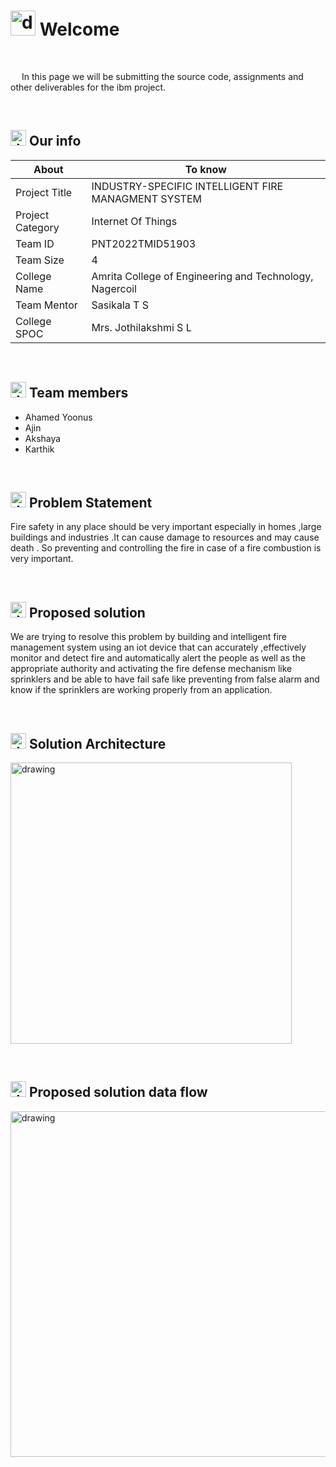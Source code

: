 # <img src="https://user-images.githubusercontent.com/99788851/194714225-20b1436e-cc0e-4972-8ab1-1d6cc0abf3f3.png" alt="drawing" width="40"/> Welcome
&emsp;

&emsp; In this page we will be submitting the source code, assignments and other deliverables for the ibm project.


&emsp;

## <img src="https://user-images.githubusercontent.com/99788851/194714826-a05deae0-6d33-449d-a1e8-a126f30e1b4f.png" alt="drawing" width="25"/> Our info

| About | To know |
| --- | --- |
| Project Title | INDUSTRY-SPECIFIC INTELLIGENT FIRE MANAGMENT SYSTEM |
| Project Category |Internet Of Things &emsp; |
| Team ID |PNT2022TMID51903 &emsp; |
| Team Size |4 &emsp; |
| College Name |Amrita College of Engineering and Technology, Nagercoil &emsp; |
| Team Mentor |Sasikala T S|
| College SPOC |Mrs. Jothilakshmi S L |

&emsp;


## <img src="https://user-images.githubusercontent.com/99788851/194715091-fd5a8ed2-641a-44e2-bb77-613e36c4ee00.png" alt="drawing" width="25"/> Team members
- Ahamed Yoonus
- Ajin
- Akshaya
- Karthik

&emsp;
## <img src="https://user-images.githubusercontent.com/99788851/198329274-5cb64881-b5e6-4b0c-ad4a-e901683ff6d6.png" alt="drawing" width="25"/> Problem Statement
Fire safety in any place should be very important especially in homes ,large buildings and industries .It can cause damage to resources and may cause death . So preventing and controlling the fire in case of a fire combustion is very important.

&emsp;

## <img src="https://user-images.githubusercontent.com/99788851/198331452-74f17ef7-026d-4a14-9d6f-ba63df97c39b.png" alt="drawing" width="25"/> Proposed solution
We are trying to resolve this problem by building and intelligent fire management system using an iot device that can accurately ,effectively monitor and detect fire and automatically alert the people as well as the appropriate authority and activating the fire defense mechanism like sprinklers and be able to have fail safe like preventing from false alarm and know if the sprinklers are working properly from an application.

&emsp;
## <img src="https://user-images.githubusercontent.com/99788851/198332480-ae7efd7c-3e5a-4dc7-bbfc-23ca283aee8d.png" alt="drawing" width="25"/>  Solution Architecture

<img src="https://user-images.githubusercontent.com/99788851/198326369-2e25a732-6112-43d9-aa45-af9953740d98.png" alt="drawing" width="450"/>

&emsp;
## <img src="https://user-images.githubusercontent.com/99788851/198332846-92ee5f2c-197e-4aa4-a50f-cb125f9f44c4.png" alt="drawing" width="25"/>  Proposed solution data flow
<img src="https://user-images.githubusercontent.com/99788851/198326973-afffde46-53c2-4e0c-9390-b8a3bd49b539.jpeg" alt="drawing" width="553"/>







